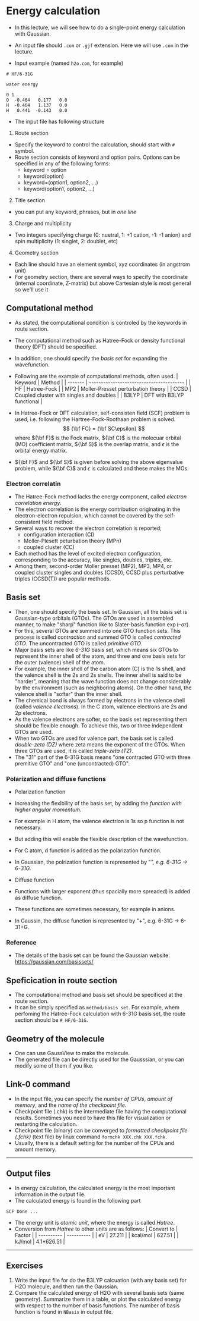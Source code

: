 # Energy calculation
* In this lecture, we will see how to do a single-point energy calculation with Gaussian.
* An input file should `.com` or `.gjf` extension. Here we will use `.com` in the lecture.

* Input example (named `h2o.com`, for example)
```
# HF/6-31G

water energy

0 1
O  -0.464   0.177   0.0	 
H  -0.464   1.137   0.0	 
H   0.441  -0.143   0.0
```
* The input file has following structure

1. Route section
* Specify the keyword to control the calculation, should start with `#` symbol.
* Route section consists of keyword and option pairs. Options can be specified in any of the following forms:
   * keyword = option
   * keyword(option)
   * keyword=(option1, option2, …)
   * keyword(option1, option2, …)
   
2. Title section
* you can put any keyword, phrases, but in *one line*

3. Charge and multiplicity
* Two integers specifying charge (0: nuetral, 1: +1 cation, -1: -1 anion) and spin multiplicity (1: singlet, 2: doublet, etc)

4. Geometry section
* Each line should have an element symbol, xyz coordinates (in angstrom unit)
* For geometry section, there are several ways to specify the coordinate (internal coordinate, Z-matrix) but above Cartesian style is most general so we'll use it

## Computational method
* As stated, the computational condition is controled by the keywords in route section.
* The computational method such as Hatree-Fock or density functional theory (DFT) should be specified.
* In addition, one should specify the *basis set* for expanding the wavefunction.
* Following are the example of computational methods, often used.
  | Keyword | Method                                   |
  | ------- | ---------------------------------------- |
  | HF      | Hatree-Fock                              |
  | MP2     | Moller-Presset perturbation theory       |
  | CCSD    | Coupled cluster with singles and doubles |
  | B3LYP   | DFT with B3LYP functional                |

* In Hatree-Fock or DFT calculation, self-consisten field (SCF) problem is used, i.e. following the Hartree-Fock-Roothaan problem is solved.
$$
{\bf FC} = {\bf SC\epsilon}
$$
where ${\bf F}$ is the Fock matrix, ${\bf C}$ is the molecuar orbital (MO) coefficient matrix, ${\bf S}$ is the overlap matrix, and $\epsilon$ is the orbital energy matrix.
* ${\bf F}$ and ${\bf S}$ is given before solving the above eigenvalue problem, while ${\bf C}$ and $\epsilon$ is calculated and these makes the MOs.

### Electron correlatin
* The Hatree-Fock method lacks the energy component, called *electron correlation energy*.
* The electron correlation is the energy contribution originating in the electron-electron repulsion, which cannot be covered by the self-consistent field method.
* Several ways to recover the electron correlation is reported;
  * configuration interaction (CI)
  * Moller-Plesett peturbation theory (MPn)
  * coupled cluster (CC)
* Each method has the level of excited electron configuration, corresponding to the accuracy, like singles, doubles, triples, etc.
* Among them, second-order Moller presset (MP2), MP3, MP4, or coupled cluster singles and doubles (CCSD), CCSD plus perturbative triples (CCSD(T)) are popular methods.

## Basis set
* Then, one should specify the basis set. In Gaussian, all the basis set is Gaussian-type orbitals (GTOs). The GTOs are used in assembled manner, to make "sharp" function like to Slater-basis function $\exp(–\alpha r)$.
* For this, several GTOs are summed into one GTO function sets. This process is called *contraction* and summed GTO is called *contracted GTO*. The uncontracted GTO is called *primitive GTO*.
* Major basis sets are like *6-31G* basis set, which means six GTOs to represent the inner shell of the atom, and three and one basis sets for the outer (valence) shell of the atom.
* For example, the inner shell of the carbon atom (C) is the 1s shell, and the valence shell is the 2s and 2s shells. The inner shell is said to be "harder", meaning that the wave function does not change considerably by the environment (such as neighboring atoms). On the other hand, the valence shell is "softer" than the inner shell.
* The chemical bond is always formed by electrons in the valence shell (called *valence electrons*). In the C atom, valence electrons are 2s and 2p electrons.
* As the valence electrons are softer, so the basis set representing them should be flexible enough. To achieve this, two or three independent GTOs are used.
* When two GTOs are used for valence part, the basis set is called *double-zeta (DZ)* where zeta means the exponent of the GTOs. When three GTOs are used, it is called *triple-zeta (TZ)*.
* The "31" part of the 6-31G basis means "one contracted GTO with three premitive GTO" and "one (uncontracted) GTO".

### Polarization and diffuse functions
* Polarization function
* Increasing the flexibility of the basis set, by adding the *function with higher angular momentum*.
* For example in H atom, the valence electrion is 1s so p function is not necessary.
* But adding this will enable the flexible description of the wavefunction.
* For C atom, d function is added as the polarization function.
* In Gaussian, the polrization function is represented by "*", e.g. 6-31G -> 6-31G*.

* Diffuse function
* Functions with larger exponent (thus spacially more spreaded) is added as diffuse function.
* These functions are sometimes necessary, for example in anions.
* In Gaussin, the diffuse function is represented by "+", e.g. 6-31G -> 6-31+G.

### Reference
* The details of the basis set can be found the Gaussian website: https://gaussian.com/basissets/

## Speficication in route section
* The computational method and basis set should be specificed at the route section.
* It can be simply specified as `method/basis set`. For example, whem perfoming the Hatree-Fock calculation with 6-31G basis set, the route section should be `# HF/6-31G`.

## Geometry of the molecule
* One can use GaussView to make the molecule.
* The generated file can be directly used for the Gausssian, or you can modify some of them if you like.

## Link-0 command
* In the input file, you can specify the *number of CPUs*, *amount of memory*, and the *name of the checkpoint file*.
* Checkpoint file (.chk) is the intermediate file having the computational results. Sometimes you need to have this file for visualization or restarting the calculation.
* Checkpoint file (binary) can be converged to *formatted checkpoint file (.fchk)* (text file) by linux command `formchk XXX.chk XXX.fchk`.
* Usually, there is a default setting for the number of the CPUs and amount memory.

---

## Output files
* In energy calculation, the calculated energy is the most important information in the output file.
* The calculated energy is found in the following part
```
SCF Done ... 
```
* The energy unit is *atomic unit*, where the energy is called *Hatree*.
* Conversion from *Hatree* to other units are as follows:
  | Convert to | Factor     |
  | ---------- | ---------- |
  | eV         | 27.211     |
  | kcal/mol   | 627.51     |
  | kJ/mol     | 4.1*626.51 |

---

## Exercises
1. Write the input file for do the B3LYP calcuation (with any basis set) for H2O molecule, and then run the Gaussian.
2. Compare the calculated energy of H2O with several basis sets (same geometry). Summarize them in a table, or plot the calculated energy with respect to the number of basis functions. The number of basis function is found in `NBasis` in output file.